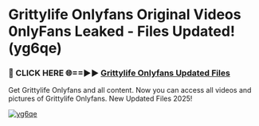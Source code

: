 # Grittylife Onlyfans Original Videos 0nlyFans Leaked - Files Updated! (yg6qe)

<h3>🔴 CLICK HERE 🌐==►► <a href="https://tinyurl.com/ehrbuxhb" rel="nofollow">Grittylife Onlyfans Updated Files</a></h3>

Get Grittylife Onlyfans and all content. Now you can access all videos and pictures of Grittylife Onlyfans. New Updated Files 2025!

[![yg6qe](https://i.imgur.com/lVYEuWS.gif)](https://tinyurl.com/ehrbuxhb)
